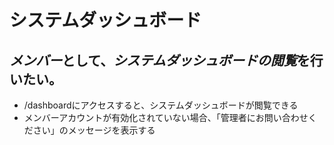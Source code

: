# システムダッシュボード

## *メンバー*として、*システムダッシュボードの閲覧*を行いたい。

- /dashboardにアクセスすると、システムダッシュボードが閲覧できる
- メンバーアカウントが有効化されていない場合、「管理者にお問い合わせください」のメッセージを表示する
